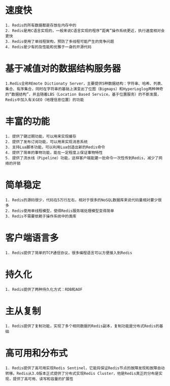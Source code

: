# 速度快
    1. Redis的所有数据都是存放在内存中的
    2. Redis是用C语言实现的，一般来说C语言实现的程序“距离”操作系统更近，执行速度相对会更快
    3. Redis使用了单线程架构，预防了多线程可能产生的竞争问题
    4. Redis是少有的及性能和优雅于一身的开源代码
# 基于减值对的数据结构服务器
    1.Redis全称REmote Dictionaty Server，主要提供5种数据结构：字符串、哈希、列表、集合、有序集合，同时在字符串的基础上演变出了位图（Bigmaps）和HyperLoglog两种神奇的“数据结构”，并且随着LBS（Location Based Service，基于位置服务）的不断发展，Redis中加入有关GEO（地理信息位置）的功能
# 丰富的功能
    1. 提供了键过期功能，可以用来实现缓存
    2. 提供了发布订阅功能，可以用来实现消息系统
    3. 支持Lua脚本功能，可以利用Lua创造出新的Redis命令
    4. 提供了简单的事物功能，能在一定程度上保证事物特性
    5. 提供了流水线（Pipeline）功能，这样客户端能建一批命令一次性传到Redis，减少了网络的开销
# 简单稳定
    1. Redis的源码很少，代码在5万行左右，相对于很多的NoSQL数据库来说代码量相对要少很多
    2. Redis使用单线程模型，使得Redis服务端处理模型变得简单
    3. Redis不需要依赖于操作系统中的类库
# 客户端语言多
    1. Redis提供了简单的TCP通信协议，很多编程语言可以方便接入到Redis
# 持久化
    1. Redis提供了两种持久化方式：RDB和AOF
# 主从复制
    1. Redis提供了复制功能，实现了多个相同数据的Redis副本，复制功能是分布式Redis的基础
# 高可用和分布式
    1. Redis提供了高可用实现Redis Sentinel，它能将保证Redis节点的故障发现和故障自动转移。Redis从3.0版本正式提供了分布式实现Redis Cluster，他是Redis真正的分布是实现，提供了高可用、读写和容量的扩展性
